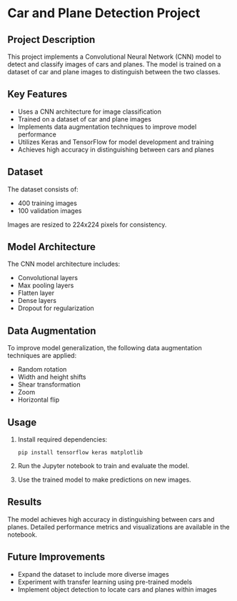 # Car and Plane Detection Project

## Project Description

This project implements a Convolutional Neural Network (CNN) model to detect and classify images of cars and planes. The model is trained on a dataset of car and plane images to distinguish between the two classes.

## Key Features

- Uses a CNN architecture for image classification
- Trained on a dataset of car and plane images
- Implements data augmentation techniques to improve model performance
- Utilizes Keras and TensorFlow for model development and training
- Achieves high accuracy in distinguishing between cars and planes

## Dataset

The dataset consists of:
- 400 training images
- 100 validation images

Images are resized to 224x224 pixels for consistency.

## Model Architecture

The CNN model architecture includes:
- Convolutional layers
- Max pooling layers
- Flatten layer
- Dense layers
- Dropout for regularization

## Data Augmentation

To improve model generalization, the following data augmentation techniques are applied:
- Random rotation
- Width and height shifts
- Shear transformation
- Zoom
- Horizontal flip

## Usage

1. Install required dependencies:
   ```
   pip install tensorflow keras matplotlib
   ```

2. Run the Jupyter notebook to train and evaluate the model.

3. Use the trained model to make predictions on new images.

## Results

The model achieves high accuracy in distinguishing between cars and planes. Detailed performance metrics and visualizations are available in the notebook.

## Future Improvements

- Expand the dataset to include more diverse images
- Experiment with transfer learning using pre-trained models
- Implement object detection to locate cars and planes within images

